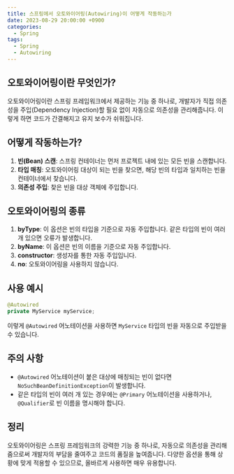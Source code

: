 ```yaml
---
title: 스프링에서 오토와이어링(Autowiring)이 어떻게 작동하는가
date: 2023-08-29 20:00:00 +0900
categories:
  - Spring
tags:
  - Spring
  - Autowiring
---
```

## 오토와이어링이란 무엇인가?

오토와이어링이란 스프링 프레임워크에서 제공하는 기능 중 하나로, 개발자가 직접 의존성을 주입(Dependency Injection)할 필요 없이 자동으로 의존성을 관리해줍니다. 이렇게 하면 코드가 간결해지고 유지 보수가 쉬워집니다.

## 어떻게 작동하는가?

1. **빈(Bean) 스캔**: 스프링 컨테이너는 먼저 프로젝트 내에 있는 모든 빈을 스캔합니다.
2. **타입 매칭**: 오토와이어링 대상이 되는 빈을 찾으면, 해당 빈의 타입과 일치하는 빈을 컨테이너에서 찾습니다.
3. **의존성 주입**: 찾은 빈을 대상 객체에 주입합니다.

## 오토와이어링의 종류

1. **byType**: 이 옵션은 빈의 타입을 기준으로 자동 주입합니다. 같은 타입의 빈이 여러 개 있으면 오류가 발생합니다.
2. **byName**: 이 옵션은 빈의 이름을 기준으로 자동 주입합니다.
3. **constructor**: 생성자를 통한 자동 주입입니다.
4. **no**: 오토와이어링을 사용하지 않습니다.

## 사용 예시

```java
@Autowired
private MyService myService;
```

이렇게 `@Autowired` 어노테이션을 사용하면 `MyService` 타입의 빈을 자동으로 주입받을 수 있습니다.

## 주의 사항

- `@Autowired` 어노테이션이 붙은 대상에 매칭되는 빈이 없다면 `NoSuchBeanDefinitionException`이 발생합니다.
- 같은 타입의 빈이 여러 개 있는 경우에는 `@Primary` 어노테이션을 사용하거나, `@Qualifier`로 빈 이름을 명시해야 합니다.

## 정리

오토와이어링은 스프링 프레임워크의 강력한 기능 중 하나로, 자동으로 의존성을 관리해 줌으로써 개발자의 부담을 줄여주고 코드의 품질을 높여줍니다. 다양한 옵션을 통해 상황에 맞게 적용할 수 있으므로, 올바르게 사용하면 매우 유용합니다.